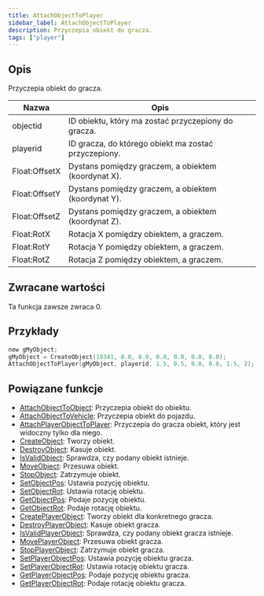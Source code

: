 ```yaml
---
title: AttachObjectToPlayer
sidebar_label: AttachObjectToPlayer
description: Przyczepia obiekt do gracza.
tags: ["player"]
---
```


## Opis

Przyczepia obiekt do gracza.

| Nazwa         | Opis                                                 |
| ------------- | ---------------------------------------------------- |
| objectid      | ID obiektu, który ma zostać przyczepiony do gracza.  |
| playerid      | ID gracza, do którego obiekt ma zostać przyczepiony. |
| Float:OffsetX | Dystans pomiędzy graczem, a obiektem (koordynat X).  |
| Float:OffsetY | Dystans pomiędzy graczem, a obiektem (koordynat Y).  |
| Float:OffsetZ | Dystans pomiędzy graczem, a obiektem (koordynat Z).  |
| Float:RotX    | Rotacja X pomiędzy obiektem, a graczem.              |
| Float:RotY    | Rotacja Y pomiędzy obiektem, a graczem.              |
| Float:RotZ    | Rotacja Z pomiędzy obiektem, a graczem.              |

## Zwracane wartości

Ta funkcja zawsze zwraca 0.

## Przykłady

```c
new gMyObject;
gMyObject = CreateObject(19341, 0.0, 0.0, 0.0, 0.0, 0.0, 0.0);
AttachObjectToPlayer(gMyObject, playerid, 1.5, 0.5, 0.0, 0.0, 1.5, 2);
```

## Powiązane funkcje

- [AttachObjectToObject](AttachObjectToObject): Przyczepia obiekt do obiektu.
- [AttachObjectToVehicle](AttachObjectToVehicle): Przyczepia obiekt do pojazdu.
- [AttachPlayerObjectToPlayer](AttachPlayerObjectToPlayer): Przyczepia do gracza obiekt, który jest widoczny tylko dla niego.
- [CreateObject](CreateObject): Tworzy obiekt.
- [DestroyObject](DestroyObject): Kasuje obiekt.
- [IsValidObject](IsValidObject): Sprawdza, czy podany obiekt istnieje.
- [MoveObject](MoveObject): Przesuwa obiekt.
- [StopObject](StopObject): Zatrzymuje obiekt.
- [SetObjectPos](SetObjectPos): Ustawia pozycję obiektu.
- [SetObjectRot](SetObjectRot): Ustawia rotację obiektu.
- [GetObjectPos](GetObjectPos): Podaje pozycję obiektu.
- [GetObjectRot](GetObjectRot): Podaje rotację obiektu.
- [CreatePlayerObject](CreatePlayerObject): Tworzy obiekt dla konkretnego gracza.
- [DestroyPlayerObject](DestroyPlayerObject): Kasuje obiekt gracza.
- [IsValidPlayerObject](IsValidPlayerObject): Sprawdza, czy podany obiekt gracza istnieje.
- [MovePlayerObject](MovePlayerObject): Przesuwa obiekt gracza.
- [StopPlayerObject](StopPlayerObject): Zatrzymuje obiekt gracza.
- [SetPlayerObjectPos](SetPlayerObjectPos): Ustawia pozycję obiektu gracza.
- [SetPlayerObjectRot](SetPlayerObjectRot): Ustawia rotację obiektu gracza.
- [GetPlayerObjectPos](GetPlayerObjectPos): Podaje pozycję obiektu gracza.
- [GetPlayerObjectRot](GetPlayerObjectRot): Podaje rotację obiektu gracza.

